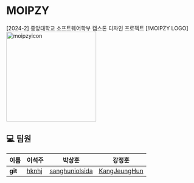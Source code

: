 # MOIPZY

[2024-2] 중앙대학교 소프트웨어학부 캡스톤 디자인 프로젝트
[!MOIPZY LOGO]<img width="236" alt="moipzyicon" src="https://github.com/user-attachments/assets/a71374d5-275b-4611-8cfd-33399237060a" />
## 💻 팀원

| 이름    | 이석주                                        | 박상훈                            | 강정훈                           |
| ------- | --------------------------------------------- | --------------------------------- | ------------------------------- |
| **git** | [hknhj](https://github.com/hknhj) | [sanghuniolsida](https://github.com/sanghuniolsida) | [KangJeungHun](https://github.com/KangJeungHun)   |
